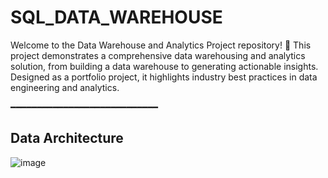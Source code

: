 # SQL_DATA_WAREHOUSE
Welcome to the Data Warehouse and Analytics Project repository! 🚀
This project demonstrates a comprehensive data warehousing and analytics solution, from building a data warehouse to generating actionable insights. Designed as a portfolio project, it highlights industry best practices in data engineering and analytics.

━━━━━━━━━━━━━━━━━━━━━━━━━━━━
## Data Architecture
![image](https://github.com/user-attachments/assets/7f5bbb25-15b1-4989-a8b6-40a02e01d49f)

